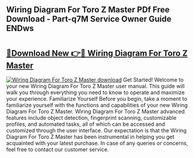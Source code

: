 ## Wiring Diagram For Toro Z Master PDf Free Download - Part-q7M Service Owner Guide ENDws

# <h2><a href="http://dfovdq.blite.top/?on=Wiring+Diagram+For+Toro+Z+Master">🔗Download New 👉🔴 Wiring Diagram For Toro Z Master</a></h2>

[![Wiring Diagram For Toro Z Master download](https://i.imgur.com/lujVjoI.png)](http://dfovdq.blite.top/?on=Wiring+Diagram+For+Toro+Z+Master)
Get Started! Welcome to your new Wiring Diagram For Toro Z Master user manual. This guide will walk you through everything you need to know to operate and maximize your experience. Familiarize Yourself Before you begin, take a moment to familiarize yourself with the functions and capabilities of your new Wiring Diagram For Toro Z Master. Wiring Diagram For Toro Z Master advanced features include object detection, fingerprint scanning, customizable profiles, and automated tasks, all of which can be accessed and customized through the user interface. Our expectation is that the Wiring Diagram For Toro Z Master has been instrumental in helping you get acquainted with your latest purchase. In case of any queries or concerns, feel free to contact our customer service.
